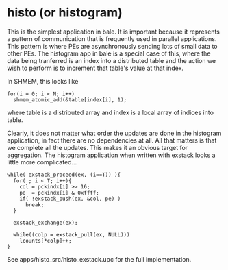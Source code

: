 # histo (or histogram)

This is the simplest application in bale. It is important because it represents a pattern of communication that is frequently used in parallel applications. This pattern is where PEs are asynchronously sending lots of small data to other PEs. The histogram app in bale is a special case of this, where the data being tranferred is an index into a distributed table and the action we wish to perform is to increment that table's value at that index.

In SHMEM, this looks like

    for(i = 0; i < N; i++)
      shmem_atomic_add(&table[index[i], 1);

where table is a distributed array and index is a local array of indices into table.

Clearly, it does not matter what order the updates are done in the histogram application, in fact there are no dependencies at all. All that matters is that we complete all the updates. This makes it an obvious target for aggregation. The histogram application when written with exstack looks a little more complicated...

    while( exstack_proceed(ex, (i==T)) ){
      for( ; i < T; i++){
        col = pckindx[i] >> 16;
        pe  = pckindx[i] & 0xffff;
        if( !exstack_push(ex, &col, pe) )
          break;
      }
      
      exstack_exchange(ex);
    
      while((colp = exstack_pull(ex, NULL)))
        lcounts[*colp]++;
    }

See apps/histo_src/histo_exstack.upc for the full implementation.
